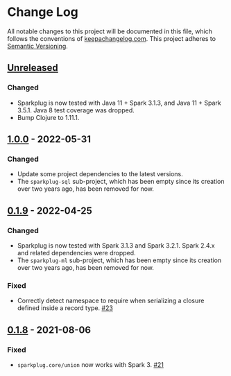 Change Log
==========

All notable changes to this project will be documented in this file, which
follows the conventions of [keepachangelog.com](http://keepachangelog.com/).
This project adheres to [Semantic Versioning](http://semver.org/).

## [Unreleased]

### Changed
- Sparkplug is now tested with Java 11 + Spark 3.1.3, and Java 11 + Spark 3.5.1.
  Java 8 test coverage was dropped.
- Bump Clojure to 1.11.1.


## [1.0.0] - 2022-05-31

### Changed
- Update some project dependencies to the latest versions.
- The `sparkplug-sql` sub-project, which has been empty since its creation
  over two years ago, has been removed for now.


## [0.1.9] - 2022-04-25

### Changed
- Sparkplug is now tested with Spark 3.1.3 and Spark 3.2.1.
  Spark 2.4.x and related dependencies were dropped.
- The `sparkplug-ml` sub-project, which has been empty since its creation
  over two years ago, has been removed for now.

### Fixed
- Correctly detect namespace to require when serializing a closure defined
  inside a record type.
  [#23](https://github.com/amperity/sparkplug/pull/23)


## [0.1.8] - 2021-08-06

### Fixed
- `sparkplug.core/union` now works with Spark 3.
  [#21](https://github.com/amperity/sparkplug/pull/21)


[Unreleased]: https://github.com/amperity/sparkplug/compare/1.0.0...HEAD
[1.0.0]: https://github.com/amperity/sparkplug/compare/0.1.9...1.0.0
[0.1.9]: https://github.com/amperity/sparkplug/compare/0.1.8...0.1.9
[0.1.8]: https://github.com/amperity/sparkplug/compare/0.1.7...0.1.8
